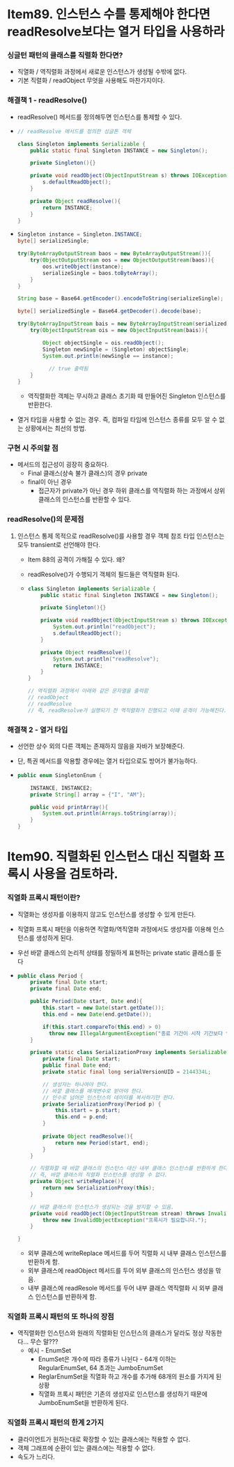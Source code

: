 # Item89. 인스턴스 수를 통제해야 한다면 readResolve보다는 열거 타입을 사용하라

### 싱글턴 패턴의 클래스를 직렬화 한다면?

- 직열화 / 역직렬화 과정에서 새로운 인스턴스가 생성될 수밖에 없다.
- 기본 직렬화 / readObject 무엇을 사용해도 마찬가지이다.



### 해결책 1 - readResolve()

- readResolve() 메서드를 정의해두면 인스턴스를 통제할 수 있다.

- ```java
  // readResolve 메서드를 정의한 싱글톤 객체
  
  class Singleton implements Serializable {
      public static final Singleton INSTANCE = new Singleton();
  
      private Singleton(){}
  
      private void readObject(ObjectInputStream s) throws IOException, ClassNotFoundException {
          s.defaultReadObject();
      }
  
      private Object readResolve(){
          return INSTANCE;
      }
  }
  ```

- ```java
  Singleton instance = Singleton.INSTANCE;
  byte[] serializeSingle;
  
  try(ByteArrayOutputStream baos = new ByteArrayOutputStream()){
      try(ObjectOutputStream oos = new ObjectOutputStream(baos)){
          oos.writeObject(instance);
          serializeSingle = baos.toByteArray();
      }
  }
  
  String base = Base64.getEncoder().encodeToString(serializeSingle);
  
  byte[] serializedSingle = Base64.getDecoder().decode(base);
  
  try(ByteArrayInputStream bais = new ByteArrayInputStream(serializedSingle)){
      try(ObjectInputStream ois = new ObjectInputStream(bais)){
  
          Object objectSingle = ois.readObject();
          Singleton newSingle = (Singleton) objectSingle;
          System.out.println(newSingle == instance);
        
        	// true 출력됨
      }
  }
  ```

  - 역직렬화한 객체는 무시하고 클래스 초기화 때 만들어진 Singleton 인스턴스를 반환한다.

- 열거 타입을 사용할 수 없는 경우. 즉, 컴파일 타임에 인스턴스 종류를 모두 알 수 없는 상황에서는 최선의 방법.



### 구현 시 주의할 점

- 메서드의 접근성이 굉장히 중요하다.
  - Final 클래스(상속 불가 클래스)의 경우 private
  - final이 아닌 경우 
    - 접근자가 private가 아닌 경우 하위 클래스를 역직렬화 하는 과정에서 상위 클래스의 인스턴스를 반환할 수 있다.



### readResolve()의 문제점

1. 인스턴스 통제 목적으로 readResolve()를 사용할 경우 객체 참조 타입 인스턴스는 모두 transient로 선언해야 한다.

   - Item 88의 공격이 가해질 수 있다. 왜?

   - readResolve()가 수행되기 객체의 필드들은 역직렬화 된다.

   - ```java
     class Singleton implements Serializable {
         public static final Singleton INSTANCE = new Singleton();
     
         private Singleton(){}
     
         private void readObject(ObjectInputStream s) throws IOException, ClassNotFoundException {
             System.out.println("readObject");
             s.defaultReadObject();
         }
     
         private Object readResolve(){
             System.out.println("readResolve");
             return INSTANCE;
         }
     }
     
     // 역직렬화 과정에서 아래와 같은 문자열을 출력함
     // readObject
     // readResolve
     // 즉, readResolve가 실행되기 전 역직렬화가 진행되고 이때 공격이 가능해진다.
     ```



### 해결책 2 - 열거 타입

- 선언한 상수 외의 다른 객체는 존재하지 않음을 자바가 보장해준다.

- 단, 특권 메서드를 악용할 경우에는 열거 타입으로도 방어가 불가능하다.

- ```java
  public enum SingletonEnum {
  
      INSTANCE, INSTANCE2;
      private String[] array = {"I", "AM"};
  
      public void printArray(){
          System.out.println(Arrays.toString(array));
      }
  }
  ```





# Item90. 직렬화된 인스턴스 대신 직렬화 프록시 사용을 검토하라.

### 직열화 프록시 패턴이란?

- 직열화는 생성자를 이용하지 않고도 인스턴스를 생성할 수 있게 만든다.
- 직열화 프록시 패턴을 이용하면 직열화/역직열화 과정에서도 생성자를 이용해 인스턴스를 생성하게 된다.

- 우선 바깥 클래스의 논리적 상태를 정밀하게 표현하는 private static 클래스를 둔다

- ```java
  public class Period {
      private final Date start;
      private final Date end;
  
      public Period(Date start, Date end){
          this.start = new Date(start.getDate());
          this.end = new Date(end.getDate());
  
          if(this.start.compareTo(this.end) > 0) 
            throw new IllegalArgumentException("종료 기간이 시작 기간보다 앞섭니다.");
      }
  
      private static class SerializationProxy implements Serializable{
          private final Date start;
          public final Date end;
          private static final long serialVersionUID = 2144334L;
  
          // 생성자는 하나여야 한다.
          // 바깥 클래스를 매개변수로 받아야 한다.
          // 인수로 넘어온 인스턴스의 데이터를 복사하기만 한다.
          private SerializationProxy(Period p) {
              this.start = p.start;
              this.end = p.end;
          }
          
          private Object readResolve(){
              return new Period(start, end);
          }
      }
  
      // 직렬화할 때 바깥 클래스의 인스턴스 대신 내부 클래스 인스턴스를 반환하게 한다.
      // 즉, 바깥 클래스의 직렬화 인스턴스를 생성할 수 없다.
      private Object writeReplace(){
          return new SerializationProxy(this);
      }
  
      // 바깥 클래스의 인스턴스가 생성되는 것을 방지할 수 있음.
      private void readObject(ObjectInputStream stream) throws InvalidObjectException {
          throw new InvalidObjectException("프록시가 필요합니다.");
      }
  
  }
  ```
  - 외부 클래스에 writeReplace 메서드를 두어 직렬화 시 내부 클래스 인스턴스를 반환하게 함.
  - 외부 클래스에 readObject 메서드를 두어 외부 클래스의 인스턴스 생성을 맊음.
  - 내부 클래스에 readResole 메서드를 두어 내부 클래스 역직렬화 시 외부 클래스 인스턴스를 반환하게 함.





### 직열화 프록시 패턴의 또 하나의 장점

- 역직렬화한 인스턴스와 원래의 직렬화된 인스턴스의 클래스가 달라도 정상 작동한다... 무슨 말???
  - 예시 - EnumSet
    - EnumSet은 개수에 따라 종류가 나뉜다 - 64개 이하는 RegularEnumSet, 64 초과는 JumboEnumSet
    - ReglarEnumSet을 직열화 하고 개수를 추가해 68개의 원소를 가지게 된 상황
    - 직열화 프록시 패턴은 기존의 생성자로 인스턴스를 생성하기 때문에 JumboEnumSet을 반환하게 된다.





### 직열화 프록시 패턴의 한계 2가지

- 클라이언트가 원하는대로 확장할 수 있는 클래스에는 적용할 수 없다.
- 객체 그래프에 순환이 있는 클래스에는 적용할 수 없다.
- 속도가 느리다.